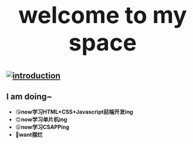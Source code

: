 <div align="center">
    <h1 style="font-size: 60px;">welcome to my space</h1>
</div>

<a href="https://git.io/typing-svg"><img src="https://readme-typing-svg.demolab.com/?font=Fira+Code&pause=1000&color=09EFF7&center=true&width=435&lines=Here+is+xyyy%E5%9B%B0%E4%BA%86%E8%A6%81%E7%9D%A1%E8%A7%89." alt="introduction" /></a>
---
## I am doing~
- 😘**now学习HTML+CSS+Javascript前端开发ing**<br>
- 😍**now学习单片机ing**<br>
- 😜**now学习CSAPPing**<br>
- 🤔**want摆烂**<br>
